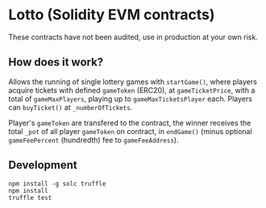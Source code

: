 # Lotto (Solidity EVM contracts)

These contracts have not been audited, use in production at your own risk.

## How does it work?
Allows the running of single lottery games with `startGame()`, where players acquire tickets with defined `gameToken` (ERC20), at `gameTicketPrice`, with a total of `gameMaxPlayers`, playing up to `gameMaxTicketsPlayer` each. Players can `buyTicket()` at `_numberOfTickets`.

Player's `gameToken` are transfered to the contract, the winner receives the total `_pot` of all player `gameToken` on contract, in `endGame()` (minus optional `gameFeePercent` (hundredth) fee to `gameFeeAddress`).

## Development
```
npm install -g solc truffle
npm install
truffle test
```
